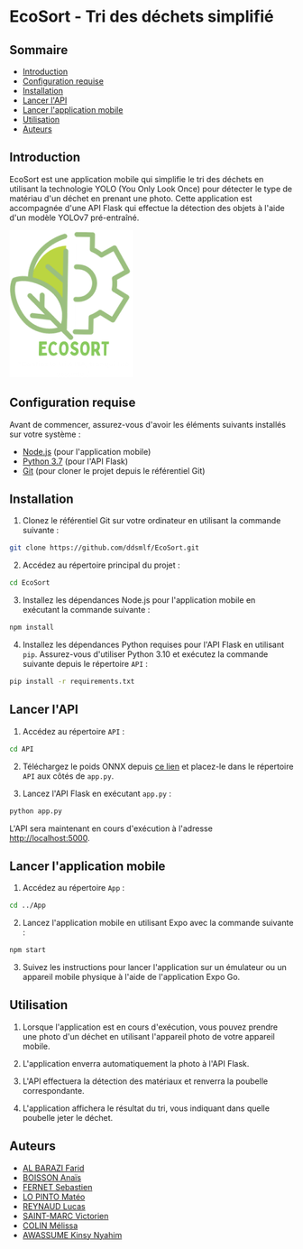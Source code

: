 # EcoSort - Tri des déchets simplifié

## Sommaire

- [Introduction](#introduction)
- [Configuration requise](#configuration-requise)
- [Installation](#installation)
- [Lancer l'API](#lancer-lapi)
- [Lancer l'application mobile](#lancer-lapplication-mobile)
- [Utilisation](#utilisation)
- [Auteurs](#auteurs)

## Introduction

EcoSort est une application mobile qui simplifie le tri des déchets en utilisant la technologie YOLO (You Only Look Once) pour détecter le type de matériau d'un déchet en prenant une photo. Cette application est accompagnée d'une API Flask qui effectue la détection des objets à l'aide d'un modèle YOLOv7 pré-entraîné.

![EcoSort Logo](App/assets/Logo.png)

## Configuration requise

Avant de commencer, assurez-vous d'avoir les éléments suivants installés sur votre système :

- [Node.js](https://nodejs.org/) (pour l'application mobile)
- [Python 3.7](https://www.python.org/downloads/release/python-3100/) (pour l'API Flask)
- [Git](https://git-scm.com/) (pour cloner le projet depuis le référentiel Git)

## Installation

1. Clonez le référentiel Git sur votre ordinateur en utilisant la commande suivante :

```bash
git clone https://github.com/ddsmlf/EcoSort.git
```

2. Accédez au répertoire principal du projet :

```bash
cd EcoSort
```

3. Installez les dépendances Node.js pour l'application mobile en exécutant la commande suivante :

```bash
npm install
```

4. Installez les dépendances Python requises pour l'API Flask en utilisant `pip`. Assurez-vous d'utiliser Python 3.10 et exécutez la commande suivante depuis le répertoire `API` :

```bash
pip install -r requirements.txt
```


## Lancer l'API

1. Accédez au répertoire `API` :

```bash
cd API
```

2. Téléchargez le poids ONNX depuis [ce lien](https://drive.google.com/file/d/1qzvO49ij8cSnpNURjtUGdGALYr4nZUgH/view?usp=drive_link) et placez-le dans le répertoire `API` aux côtés de `app.py`.


3. Lancez l'API Flask en exécutant `app.py` :


```bash
python app.py
```


L'API sera maintenant en cours d'exécution à l'adresse [http://localhost:5000](http://localhost:5000).

## Lancer l'application mobile

1. Accédez au répertoire `App` :
```bash
cd ../App
```

2. Lancez l'application mobile en utilisant Expo avec la commande suivante :
```bash
npm start
```

3. Suivez les instructions pour lancer l'application sur un émulateur ou un appareil mobile physique à l'aide de l'application Expo Go.

## Utilisation

1. Lorsque l'application est en cours d'exécution, vous pouvez prendre une photo d'un déchet en utilisant l'appareil photo de votre appareil mobile.

2. L'application enverra automatiquement la photo à l'API Flask.

3. L'API effectuera la détection des matériaux et renverra la poubelle correspondante.

4. L'application affichera le résultat du tri, vous indiquant dans quelle poubelle jeter le déchet.


## Auteurs

- [AL BARAZI Farid](https://github.com/FaridAlBarazi)
- [BOISSON Anaïs](https://github.com/anaisboisson52)
- [FERNET Sebastien]()
- [LO PINTO Matéo](https://github.com/Matelop132)
- [REYNAUD Lucas](https://github.com/lucasbx33)
- [SAINT-MARC Victorien]()
- [COLIN Mélissa](https://github.com/ddsmlf)
- [AWASSUME Kinsy Nyahim]()
